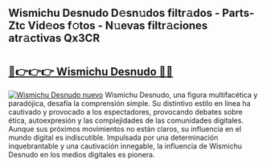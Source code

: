 ## Wismichu Desnudo D𝚎sn𝚞dos filtr𝚊dos - Parts-Ztc Vid𝚎os f𝚘tos - N𝚞evas filtr𝚊ciones atr𝚊ctivas Qx3CR

# <h2><a href="http://mb2wliw.tromn.icu/?c=Wismichu+Desnudo">🔗👉👉👉 Wismichu Desnudo 🔗🔗</a></h2>

[![Wismichu Desnudo nuevo](https://i.imgur.com/pEAQMta.gif)](http://mb2wliw.tromn.icu/?c=Wismichu+Desnudo)
Wismichu Desnudo, una figura multifacética y paradójica, desafía la comprensión simple. Su distintivo estilo en línea ha cautivado y provocado a los espectadores, provocando debates sobre ética, autoexpresión y las complejidades de las comunidades digitales. Aunque sus próximos movimientos no están claros, su influencia en el mundo digital es indiscutible. Impulsada por una determinación inquebrantable y una cautivación innegable, la influencia de Wismichu Desnudo en los medios digitales es pionera.
